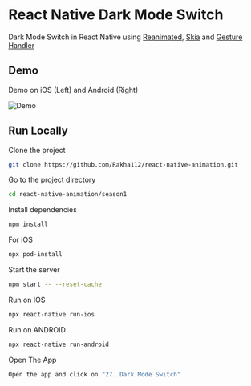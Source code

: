 # React Native Dark Mode Switch

Dark Mode Switch in React Native using [Reanimated](https://docs.swmansion.com/react-native-reanimated/), [Skia](https://shopify.github.io/react-native-skia/docs/getting-started/installation) and [Gesture Handler](https://docs.swmansion.com/react-native-gesture-handler/docs/)

## Demo

Demo on iOS (Left) and Android (Right)

![Demo](https://github.com/Rakha112/react-native-animation/blob/main/season1/src/27-React-Native-Dark-Mode-Switch/Demo.gif)

## Run Locally

Clone the project

```bash
git clone https://github.com/Rakha112/react-native-animation.git
```

Go to the project directory

```bash
cd react-native-animation/season1
```

Install dependencies

```bash
npm install
```

For iOS

```bash
npx pod-install
```

Start the server

```bash
npm start -- --reset-cache
```

Run on IOS

```bash
npx react-native run-ios
```

Run on ANDROID

```bash
npx react-native run-android
```

Open The App

```bash
Open the app and click on "27. Dark Mode Switch"
```
